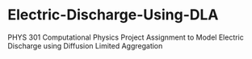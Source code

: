 # Electric-Discharge-Using-DLA
PHYS 301 Computational Physics Project Assignment to Model Electric Discharge using Diffusion Limited Aggregation

